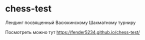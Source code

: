 # chess-test
Лендинг посвященный Васюкинскому Шахматному турниру

Посмотреть можно тут
 https://fender5234.github.io/chess-test/

